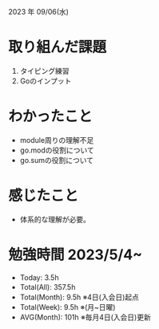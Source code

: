 
2023 年 09/06(水)

# 取り組んだ課題

1. タイピング練習
2. Goのインプット

# わかったこと

* module周りの理解不足
* go.modの役割について
* go.sumの役割について

# 感じたこと

* 体系的な理解が必要。

# 勉強時間 2023/5/4~

* Today: 3.5h
* Total(All): 357.5h　
* Total(Month): 9.5h ※4日(入会日)起点
* Total(Week): 9.5h ※(月~日曜)
* AVG(Month): 101h ※毎月4日(入会日)更新
